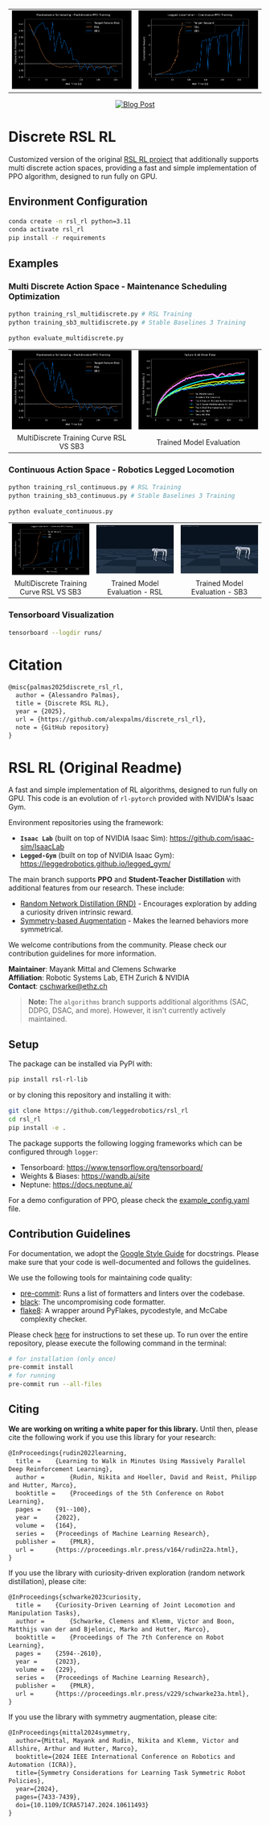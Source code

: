 <table>
  <tr>
    <td width="50%"><img src="./runs/multidiscrete_PPO.png" alt="multidiscrete_training" width="100%"/></td>
    <td width="50%"><img src="./runs/continuous_PPO.png" alt="continuous_training" width="100%"/></td>
  </tr>
</table>

<p align="center">
<a href="https://alexpalms.github.io/projects/02-rl_cuas/"><img src="https://img.shields.io/badge/Blog-Read%20Post-blue" alt="Blog Post"/></a>
</p>

# Discrete RSL RL

Customized version of the original [RSL RL project](https://github.com/leggedrobotics/rsl_rl) that additionally supports multi discrete action spaces, providing a fast and simple implementation of PPO algorithm, designed to run fully on GPU.

## Environment Configuration

```bash
conda create -n rsl_rl python=3.11
conda activate rsl_rl
pip install -r requirements
```

## Examples

### Multi Discrete Action Space - Maintenance Scheduling Optimization

```bash
python training_rsl_multidiscrete.py # RSL Training
python training_sb3_multidiscrete.py # Stable Baselines 3 Training
```

```bash
python evaluate_multidiscrete.py
```

<table>
  <tr>
    <td width="50%"><img src="./runs/multidiscrete_PPO.png" alt="multidiscrete_training" width="100%"/></td>
    <td width="50%"><img src="./examples/maintenance_scheduling_multidiscrete/RiskPlot.png" alt="multidiscrete_results" width="100%"/></td>
  </tr>
  <tr>
    <td align="center">MultiDiscrete Training Curve RSL VS SB3</td>
    <td align="center">Trained Model Evaluation</td>
  </tr>
</table>

### Continuous Action Space - Robotics Legged Locomotion

```bash
python training_rsl_continuous.py # RSL Training
python training_sb3_continuous.py # Stable Baselines 3 Training
```

```bash
python evaluate_continuous.py
```

<table>
  <tr>
    <td width="33%"><img src="./runs/continuous_PPO.png" alt="continuous_training" width="100%"/></td>
    <td width="33%"><img src="./examples/legged_locomotion_continuous/locomotion_rsl.gif" alt="continuous_rsl_results" width="100%"/></td>
    <td width="33%"><img src="./examples/legged_locomotion_continuous/locomotion_sb3.gif" alt="continuous_sb3_results" width="100%"/></td>
  </tr>
  <tr>
    <td width="33%" align="center">MultiDiscrete Training Curve RSL VS SB3</td>
    <td width="33%" align="center">Trained Model Evaluation - RSL</td>
    <td width="33%" align="center">Trained Model Evaluation - SB3</td>
  </tr>
</table>

### Tensorboard Visualization

```bash
tensorboard --logdir runs/
```

# Citation
```
@misc{palmas2025discrete_rsl_rl,
  author = {Alessandro Palmas},
  title = {Discrete RSL RL},
  year = {2025},
  url = {https://github.com/alexpalms/discrete_rsl_rl},
  note = {GitHub repository}
}
```

# RSL RL (Original Readme)

A fast and simple implementation of RL algorithms, designed to run fully on GPU.
This code is an evolution of `rl-pytorch` provided with NVIDIA's Isaac Gym.

Environment repositories using the framework:

* **`Isaac Lab`** (built on top of NVIDIA Isaac Sim): https://github.com/isaac-sim/IsaacLab
* **`Legged-Gym`** (built on top of NVIDIA Isaac Gym): https://leggedrobotics.github.io/legged_gym/

The main branch supports **PPO** and **Student-Teacher Distillation** with additional features from our research. These include:

* [Random Network Distillation (RND)](https://proceedings.mlr.press/v229/schwarke23a.html) - Encourages exploration by adding
  a curiosity driven intrinsic reward.
* [Symmetry-based Augmentation](https://arxiv.org/abs/2403.04359) - Makes the learned behaviors more symmetrical.

We welcome contributions from the community. Please check our contribution guidelines for more
information.

**Maintainer**: Mayank Mittal and Clemens Schwarke <br/>
**Affiliation**: Robotic Systems Lab, ETH Zurich & NVIDIA <br/>
**Contact**: cschwarke@ethz.ch

> **Note:** The `algorithms` branch supports additional algorithms (SAC, DDPG, DSAC, and more). However, it isn't currently actively maintained.


## Setup

The package can be installed via PyPI with:

```bash
pip install rsl-rl-lib
```

or by cloning this repository and installing it with:

```bash
git clone https://github.com/leggedrobotics/rsl_rl
cd rsl_rl
pip install -e .
```

The package supports the following logging frameworks which can be configured through `logger`:

* Tensorboard: https://www.tensorflow.org/tensorboard/
* Weights & Biases: https://wandb.ai/site
* Neptune: https://docs.neptune.ai/

For a demo configuration of PPO, please check the [example_config.yaml](config/example_config.yaml) file.


## Contribution Guidelines

For documentation, we adopt the [Google Style Guide](https://sphinxcontrib-napoleon.readthedocs.io/en/latest/example_google.html) for docstrings. Please make sure that your code is well-documented and follows the guidelines.

We use the following tools for maintaining code quality:

- [pre-commit](https://pre-commit.com/): Runs a list of formatters and linters over the codebase.
- [black](https://black.readthedocs.io/en/stable/): The uncompromising code formatter.
- [flake8](https://flake8.pycqa.org/en/latest/): A wrapper around PyFlakes, pycodestyle, and McCabe complexity checker.

Please check [here](https://pre-commit.com/#install) for instructions to set these up. To run over the entire repository, please execute the following command in the terminal:

```bash
# for installation (only once)
pre-commit install
# for running
pre-commit run --all-files
```

## Citing

**We are working on writing a white paper for this library.** Until then, please cite the following work
if you use this library for your research:

```text
@InProceedings{rudin2022learning,
  title = 	 {Learning to Walk in Minutes Using Massively Parallel Deep Reinforcement Learning},
  author =       {Rudin, Nikita and Hoeller, David and Reist, Philipp and Hutter, Marco},
  booktitle = 	 {Proceedings of the 5th Conference on Robot Learning},
  pages = 	 {91--100},
  year = 	 {2022},
  volume = 	 {164},
  series = 	 {Proceedings of Machine Learning Research},
  publisher =    {PMLR},
  url = 	 {https://proceedings.mlr.press/v164/rudin22a.html},
}
```

If you use the library with curiosity-driven exploration (random network distillation), please cite:

```text
@InProceedings{schwarke2023curiosity,
  title = 	 {Curiosity-Driven Learning of Joint Locomotion and Manipulation Tasks},
  author =       {Schwarke, Clemens and Klemm, Victor and Boon, Matthijs van der and Bjelonic, Marko and Hutter, Marco},
  booktitle = 	 {Proceedings of The 7th Conference on Robot Learning},
  pages = 	 {2594--2610},
  year = 	 {2023},
  volume = 	 {229},
  series = 	 {Proceedings of Machine Learning Research},
  publisher =    {PMLR},
  url = 	 {https://proceedings.mlr.press/v229/schwarke23a.html},
}
```

If you use the library with symmetry augmentation, please cite:

```text
@InProceedings{mittal2024symmetry,
  author={Mittal, Mayank and Rudin, Nikita and Klemm, Victor and Allshire, Arthur and Hutter, Marco},
  booktitle={2024 IEEE International Conference on Robotics and Automation (ICRA)},
  title={Symmetry Considerations for Learning Task Symmetric Robot Policies},
  year={2024},
  pages={7433-7439},
  doi={10.1109/ICRA57147.2024.10611493}
}
```

